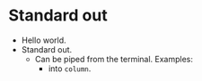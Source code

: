 # Standard out

- Hello world.
- Standard out.
  - Can be piped from the terminal. Examples:
    - into `column`.

